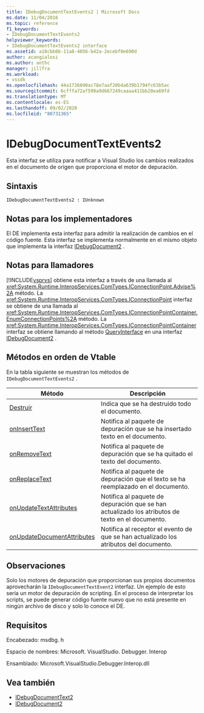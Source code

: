 ```yaml
---
title: IDebugDocumentTextEvents2 | Microsoft Docs
ms.date: 11/04/2016
ms.topic: reference
f1_keywords:
- IDebugDocumentTextEvents2
helpviewer_keywords:
- IDebugDocumentTextEvents2 interface
ms.assetid: a10cbb6b-11a8-4056-b42a-2ecebf0e690d
author: acangialosi
ms.author: anthc
manager: jillfra
ms.workload:
- vssdk
ms.openlocfilehash: 44a1736890ac78e7aaf20b4a639b1794fc63b5ac
ms.sourcegitcommit: 6cfffa72af599a9d667249caaaa411bb28ea69fd
ms.translationtype: MT
ms.contentlocale: es-ES
ms.lasthandoff: 09/02/2020
ms.locfileid: "80731365"
---
```

# <a name="idebugdocumenttextevents2"></a>IDebugDocumentTextEvents2
Esta interfaz se utiliza para notificar a Visual Studio los cambios realizados en el documento de origen que proporciona el motor de depuración.

## <a name="syntax"></a>Sintaxis

```
IDebugDocumentTextEvents2 : IUnknown
```

## <a name="notes-for-implementers"></a>Notas para los implementadores
 El DE implementa esta interfaz para admitir la realización de cambios en el código fuente. Esta interfaz se implementa normalmente en el mismo objeto que implementa la interfaz [IDebugDocument2](../../../extensibility/debugger/reference/idebugdocument2.md) .

## <a name="notes-for-callers"></a>Notas para llamadores
 [!INCLUDE[vsprvs](../../../code-quality/includes/vsprvs_md.md)] obtiene esta interfaz a través de una llamada al <xref:System.Runtime.InteropServices.ComTypes.IConnectionPoint.Advise%2A> método. La <xref:System.Runtime.InteropServices.ComTypes.IConnectionPoint> interfaz se obtiene de una llamada al <xref:System.Runtime.InteropServices.ComTypes.IConnectionPointContainer.EnumConnectionPoints%2A> método. La <xref:System.Runtime.InteropServices.ComTypes.IConnectionPointContainer> interfaz se obtiene llamando al método [QueryInterface](/cpp/atl/queryinterface) en una interfaz [IDebugDocument2](../../../extensibility/debugger/reference/idebugdocument2.md) .

## <a name="methods-in-vtable-order"></a>Métodos en orden de Vtable
 En la tabla siguiente se muestran los métodos de `IDebugDocumentTextEvents2` .

|Método|Descripción|
|------------|-----------------|
|[Destruir](../../../extensibility/debugger/reference/idebugdocumenttextevents2-ondestroy.md)|Indica que se ha destruido todo el documento.|
|[onInsertText](../../../extensibility/debugger/reference/idebugdocumenttextevents2-oninserttext.md)|Notifica al paquete de depuración que se ha insertado texto en el documento.|
|[onRemoveText](../../../extensibility/debugger/reference/idebugdocumenttextevents2-onremovetext.md)|Notifica al paquete de depuración que se ha quitado el texto del documento.|
|[onReplaceText](../../../extensibility/debugger/reference/idebugdocumenttextevents2-onreplacetext.md)|Notifica al paquete de depuración que el texto se ha reemplazado en el documento.|
|[onUpdateTextAttributes](../../../extensibility/debugger/reference/idebugdocumenttextevents2-onupdatetextattributes.md)|Notifica al paquete de depuración que se han actualizado los atributos de texto en el documento.|
|[onUpdateDocumentAttributes](../../../extensibility/debugger/reference/idebugdocumenttextevents2-onupdatedocumentattributes.md)|Notifica al receptor el evento de que se han actualizado los atributos del documento.|

## <a name="remarks"></a>Observaciones
 Solo los motores de depuración que proporcionan sus propios documentos aprovecharán la `IDebugDocumentTextEvent2` interfaz. Un ejemplo de esto sería un motor de depuración de scripting. En el proceso de interpretar los scripts, se puede generar código fuente nuevo que no está presente en ningún archivo de disco y solo lo conoce el DE.

## <a name="requirements"></a>Requisitos
 Encabezado: msdbg. h

 Espacio de nombres: Microsoft. VisualStudio. Debugger. Interop

 Ensamblado: Microsoft.VisualStudio.Debugger.Interop.dll

## <a name="see-also"></a>Vea también
- [IDebugDocumentText2](../../../extensibility/debugger/reference/idebugdocumenttext2.md)
- [IDebugDocument2](../../../extensibility/debugger/reference/idebugdocument2.md)
